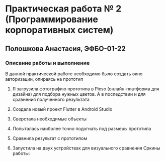 # Практическая работа № 2 (Программирование корпоративных систем)

## Полошкова Анастасия, ЭФБО-01-22

### Описание работы и выполнение

В данной практической работе необходимо было создать окно авторизации, опираясь на прототип


1. Я загрузила фотографию прототипа в Pixso (онлайн-платформа для дизайна) для подбора нужных цветов. А в последствии и для сравнения полученного результата

2. Создала новый проект Flutter в Android Studio
3. Сверстала необходимые объекты
4. Попыталась наиболее точно подогнать под размеры прототипа
5. Сравнила результат с прототипом
6. Запустила на двух устройствах для визуального сравнения
Сркины работы:
